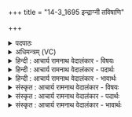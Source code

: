 +++
title = "14-3_1695 इन्द्राग्नी तविषाणि"

+++
<details><summary>पदपाठः</summary>

इ꣡न्द्रा꣢꣯ग्नी। इ꣡न्द्र꣢꣯। अ꣣ग्नीइ꣡ति꣢। त꣣विषा꣡णि꣢। वा꣣म्। स꣣ध꣡स्था꣢नि। स꣣ध꣢। स्था꣣नि। प्र꣡या꣢꣯ꣳसि। च꣣। युवोः꣢। अ꣣प्तू꣡र्य꣢म्। अ꣣प्। तू꣡र्य꣢꣯म्। हि꣣त꣢म्। १६९५।
</details>

<details><summary>अधिमन्त्रम् (VC)</summary>

- इन्द्राग्नी
- विश्वामित्रः प्रागाथः
- गायत्री
- षड्जः
</details>

<details><summary>हिन्दी : आचार्य रामनाथ वेदालंकार - विषयः</summary>

तृतीय ऋचा उत्तरार्चिक में १५७८ क्रमाङ्क पर जीवात्मा और परमात्मा के विषय में व्याख्यात की गयी थी। यहाँ आत्मा और मन का विषय कहते हैं।
</details>

<details><summary>हिन्दी : आचार्य रामनाथ वेदालंकार - पदार्थः</summary>

पदार्थान्वयभाषाः -  हे(इन्द्राग्नी)आत्मा और मन! (वाम्)तुम दोनों के(तविषाणि)बल(प्रयांसि च)और प्रयत्न(सधस्थानि)साथ मिलकर होते हैं।(युवोः)तुम दोनों का(अप्तूर्यम्)कर्मों की शीघ्रता का गुण(हितम्)हितकर होता है ॥३॥
</details>

<details><summary>हिन्दी : आचार्य रामनाथ वेदालंकार - भावार्थः</summary>

भावार्थभाषाः -  मनुष्य का आत्मा और मन परस्पर मिलकर ही ज्ञान एकत्र करके,पुरुषार्थ करके बल तथा कर्मों में सिद्धि प्राप्त करते हैं ॥३॥
</details>

<details><summary>संस्कृत : आचार्य रामनाथ वेदालंकार - विषयः</summary>

तृतीया ऋगुत्तरार्चिके १५७८ क्रमाङ्के जीवात्मपरमात्मनोर्विषये व्याख्याता। अत्रात्ममनसोर्विषय उच्यते।
</details>

<details><summary>संस्कृत : आचार्य रामनाथ वेदालंकार - पदार्थः</summary>

पदार्थान्वयभाषाः -  हे(इन्द्राग्नी)आत्ममनसी! (वाम्)युवयोः(तविषाणि)बलानि(प्रयांसि च)प्रयत्नाश्च(सधस्थानि)सहकृतानि भवन्ति।(युवोः)युवयोः(अप्तूर्यम्)कर्मणि त्वरितत्वम्(हितम्)हितकरं जायते ॥३॥२
</details>

<details><summary>संस्कृत : आचार्य रामनाथ वेदालंकार - भावार्थः</summary>

भावार्थभाषाः -  मनुष्यस्यात्मा मनश्च परस्परं मिलित्वैव ज्ञानं संचित्य पुरुषार्थं कृत्वा बलं कर्मसु सिद्धिं च प्राप्नुतः ॥३॥
</details>